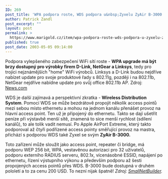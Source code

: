 ```yaml
---
ID: 269
post_title: 'WPA podpora roste, WDS podpora u&nbsp;Zyxelu ZyAir B-3000'
author: Patrick Zandl
post_excerpt: ""
layout: post
permalink: >
  https://www.marigold.cz/item/wpa-podpora-roste-wds-podpora-u-zyxelu-zyair-b-3000
published: true
post_date: 2003-05-05 09:14:00
---
```

<P>Podpora vylepšeného zabezpečení WiFi sítí roste - <STRONG>WPA upgrade má být brzy dostupný pro výrobky firem D-Link, NetGear a Linksys</STRONG>, tedy pro trojici nejznámějších "home" WiFi výrobců. Linksys a D-Link budou nejdříve nabízet update pro svoje produktové řady s 802.11g, později i na 802.11b, NetGear nejdříve nabídne update pro svůj office 802.11b AP. Zdroj: <A href="http://news.com.com/2100-1013_3-999343.html" target=_blank>News.com</A></P>
<P>WDS je další zajímavá a perspektivní zkratka - <STRONG>Wireless Distribution System</STRONG>. Pomocí WDS se může bezdrátově propojit několik access pointů mezi sebou místo ethernetu a mohou na jednom kanálu přenášet provoz na hlavní access point. Ten už je připojený do ethernetu. Takto se dají ušetřit peníze při výstavbě menší sítě, znamená to sice menší rychlost (sdílení kanálů), to ale tolik vadit nemusí. Po Apple AirPort Extreme, který takto podporoval až čtyři podřízené access pointy směřující provoz na mastra, přichází s podporou WDS také Zyxel se svým <STRONG>ZyAir B-3000.</STRONG> </P>
<P>Toto zařízení může sloužit jako access point, repeater&#160;či bridge, má podporu WEP 256 bit, WPA, vestavěnou autorizaci pro 32 uživatelů, podporu externího RADIUS serveru, 802.1x, vícenásobné ESSID, napájení po ethernetu, řízení výstupního výkonu a především podporu až šesti propojených access pointů přes WDS. B-3000 bude dostupná v druhém pololetí a to za cenu 200 USD. To nezní nijak špatně! <EM>Zdroj: </EM><A href="http://www.smallnetbuilder.com/News_story_187.php" target=_blank><EM>SmallNetBuilder</EM></A><EM>.</EM></P>